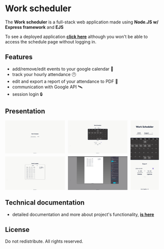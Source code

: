 # Work scheduler
The **Work scheduler** is a full-stack web application made using **Node.JS w/ Express framework** and **EJS**

To see a deployed application **[click here](https://work-scheduler.up.railway.app/)** although you won't be able to access the schedule page without logging in.

## Features
- add/remove/edit events to your google calendar 📅
- track your hourly attendance 🕐
- edit and export a report of your attendance to PDF 📁
- communication with Google API 🛰️
- session login 🔒

## Presentation
<div style="width: 100%; display: grid; grid-template-columns: repeat(6); grid-template-rows: repeat(2, auto); gap: 10px;">
<img src="/docs/imgs/1.png" alt="Phone page" style="width: auto; height: 100%; object-fit: cover; grid-column: span 2;">
<img src="/docs/imgs/2.png" alt="Phone page" style="width: auto; height: 100%; object-fit: cover; grid-column: span 2;">
<img src="/docs/imgs/3.png" alt="Phone page" style="width: auto; height: 100%; object-fit: cover; grid-column: span 2;">
<img src="/docs/imgs/4.png" alt="Phone page" style="width: auto; height: 100%; object-fit: cover; grid-column: span 2;">
<img src="/docs/imgs/5.png" alt="Phone page" style="width: auto; height: 100%; object-fit: cover; grid-column: 5 / 6; grid-row: 1 / 3;">
</div>

## Technical documentation
- detailed documentation and more about project's functionality, **[is here](./docs/DOCUMENTATION.md)**

## License
Do not redistribute. All rights reserved.